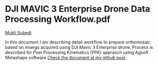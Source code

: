 # DJI MAVIC 3 Enterprise Drone Data Processing Workflow.pdf
[Mukti Subedi](suvedimukti@gmail.com)
 
In this document I am describing detail workflow to prepare orthomosaic based on imaegs acquired using DJI Mavic 3 Enterprise drone. Process is described for Post Processing Kinematics (PPK) appraoch using Agsoft Metashape software
[Check the document at my github post](https://github.com/suvedimukti/suvedimukti.github.io/blob/master/_posts/DJI%20MAVIC%203%20Enterprise%20Drone%20Data%20Processing%20Workflow.pdf).
